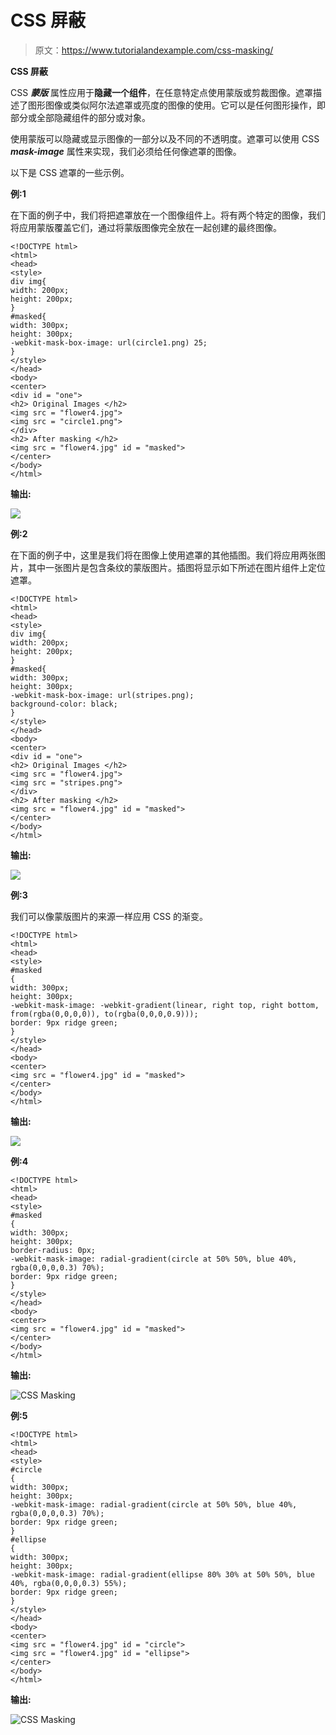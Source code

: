 # CSS 屏蔽

> 原文：<https://www.tutorialandexample.com/css-masking/>

**CSS 屏蔽**

CSS ***蒙版*** 属性应用于**隐藏一个组件**，在任意特定点使用蒙版或剪裁图像。遮罩描述了图形图像或类似阿尔法遮罩或亮度的图像的使用。它可以是任何图形操作，即部分或全部隐藏组件的部分或对象。

使用蒙版可以隐藏或显示图像的一部分以及不同的不透明度。遮罩可以使用 CSS ***mask-image*** 属性来实现，我们必须给任何像遮罩的图像。

以下是 CSS 遮罩的一些示例。

**例:1**

在下面的例子中，我们将把遮罩放在一个图像组件上。将有两个特定的图像，我们将应用蒙版覆盖它们，通过将蒙版图像完全放在一起创建的最终图像。

```
<!DOCTYPE html> 
<html> 
<head> 
<style> 
div img{ 
width: 200px; 
height: 200px; 
} 
#masked{ 
width: 300px; 
height: 300px; 
-webkit-mask-box-image: url(circle1.png) 25; 
} 
</style> 
</head> 
<body> 
<center> 
<div id = "one"> 
<h2> Original Images </h2> 
<img src = "flower4.jpg"> 
<img src = "circle1.png"> 
</div> 
<h2> After masking </h2> 
<img src = "flower4.jpg" id = "masked"> 
</center> 
</body> 
</html> 
```

**输出:**

![](img/7d9634e25935e620e9184303562462d9.png)

**例:2**

在下面的例子中，这里是我们将在图像上使用遮罩的其他插图。我们将应用两张图片，其中一张图片是包含条纹的蒙版图片。插图将显示如下所述在图片组件上定位遮罩。

```
<!DOCTYPE html> 
<html> 
<head> 
<style> 
div img{ 
width: 200px; 
height: 200px; 
} 
#masked{ 
width: 300px; 
height: 300px; 
-webkit-mask-box-image: url(stripes.png); 
background-color: black; 
} 
</style> 
</head> 
<body> 
<center> 
<div id = "one"> 
<h2> Original Images </h2> 
<img src = "flower4.jpg"> 
<img src = "stripes.png"> 
</div> 
<h2> After masking </h2> 
<img src = "flower4.jpg" id = "masked"> 
</center> 
</body> 
</html> 
```

**输出:**

![](img/49110cb9c4feb6eb86c87b383590a321.png)

**例:3**

我们可以像蒙版图片的来源一样应用 CSS 的渐变。

```
<!DOCTYPE html> 
<html> 
<head> 
<style> 
#masked
{ 
width: 300px; 
height: 300px; 
-webkit-mask-image: -webkit-gradient(linear, right top, right bottom, from(rgba(0,0,0,0)), to(rgba(0,0,0,0.9))); 
border: 9px ridge green; 
} 
</style> 
</head> 
<body> 
<center> 
<img src = "flower4.jpg" id = "masked"> 
</center> 
</body> 
</html> 
```

**输出:**

![](img/39abc32edb802503533870b4c0d3b86d.png)

**例:4**

```
<!DOCTYPE html> 
<html> 
<head> 
<style> 
#masked
{ 
width: 300px; 
height: 300px; 
border-radius: 0px; 
-webkit-mask-image: radial-gradient(circle at 50% 50%, blue 40%, rgba(0,0,0,0.3) 70%); 
border: 9px ridge green; 
} 
</style> 
</head> 
<body> 
<center> 
<img src = "flower4.jpg" id = "masked"> 
</center> 
</body> 
</html> 
```

**输出:**

![CSS Masking](img/18b44948ad2748dcde50ee9c4a3a2c9b.png)

**例:5**

```
<!DOCTYPE html> 
<html> 
<head> 
<style> 
#circle
{ 
width: 300px; 
height: 300px; 
-webkit-mask-image: radial-gradient(circle at 50% 50%, blue 40%, rgba(0,0,0,0.3) 70%); 
border: 9px ridge green; 
} 
#ellipse
{ 
width: 300px; 
height: 300px; 
-webkit-mask-image: radial-gradient(ellipse 80% 30% at 50% 50%, blue 40%, rgba(0,0,0,0.3) 55%); 
border: 9px ridge green; 
} 
</style> 
</head> 
<body> 
<center> 
<img src = "flower4.jpg" id = "circle"> 
<img src = "flower4.jpg" id = "ellipse"> 
</center> 
</body> 
</html> 
```

**输出:**

![CSS Masking](img/015f720f49bd5596120a17cacf2f65f6.png)